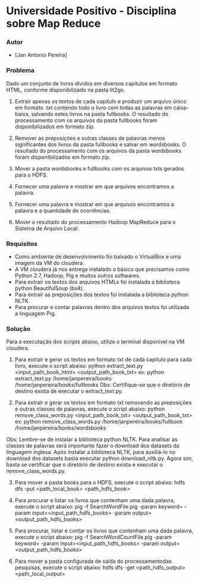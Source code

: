 # Universidade Positivo - Disciplina sobre Map Reduce

### Autor

  - [Jan Antonio Pereira]

### Problema

Dado um conjunto de livros dividos em diversos capítulos em formato HTML, conforme disponibilizado na pasta lit2go.

1) Extrair apenas os textos de cada capítulo e produzir um arquivo único em formato .txt contendo todo o livro com todas as palavras em caixa-baixa, salvando estes livros na pasta fullbooks. O resultado do processamento com os arquivos da pasta fullbooks foram disponibilizados em formato zip.

2) Remover as preposições e outras classes de palavras menos significantes dos livros da pasta fullbooks e salvar em wordsbooks. O resultado do processamento com os arquivos da pasta wordsbooks foram disponibilizados em formato zip.

3) Mover a pasta wordsbooks e fullbooks com os arquivos txts gerados para o HDFS. 

3) Fornecer uma palavra e mostrar em que arquivos encontramos a palavra.

4) Fornecer uma palavra e mostrar em que arquivos encontramos a palavra e a quantidade de ocorrências.

5) Mover o resultado do processamento Hadoop MapReduce para o Sistema de Arquivo Local. 

### Requisitos

  - Como ambiente de desenvolvimento foi baixado o VirtualBox e uma imagem da VM do cloudera.
  - A VM cloudera já nos entrega instalado o básico que precisamos como Python 2.7, Hadoop, Pig e muitos outros softwares.
  - Para extrair os textos dos arquivos HTMLs foi instalada a biblioteca python BeautifulSoup (bs4).
  - Para extrair as preposições dos textos foi instalada a biblioteca python NLTK.
  - Para procurar e contar palavras dentro dos arquivos textos foi utilizada a linguagem Pig.
  
### Solução

Para a executação dos scripts abaixo, utilize o terminal disponível na VM cloudera.

1) Para extrair e gerar os textos em formato txt de cada capítulo para cada livro, execute o script abaixo:
python extract_text.py <input_path_book_html> <output_path_book_txt>
ex:  python extract_text.py /home/janpereira/books /home/janpereira/books/fullbooks
Obs: Certifique-se que o diretório de destino exista de executar o extract_text.py. 

2) Para extrair e gerar os textos em formato txt removendo as preposições e outras classes de palavras, execute o script abaixo: 
python remove_class_words.py <input_path_book_txt> <output_path_book_txt>
ex: python remove_class_words.py /home/janpereira/books/fullbook /home/janpereira/books/wordsbooks

Obs: 
Lembre-se de instalar a biblioteca python NLTK.
Para analisar as classes de palavras será importante fazer o download dos datasets da linguagem inglesa.
Após instalar a biblioteca NLTK, para auxiliá-lo no download dos datasets basta executar python download_nltk.py.
Agora sim, basta se certificar que o diretório de destino exista e executar o remove_class_words.py.

3) Para mover a pasta books para o HDFS, execute o script abaixo:
hdfs dfs -put <path_local_book> <path_hdfs_book>

3) Para procurar e listar os livros que contenham uma dada palavra, execute o script abaixo:
pig -f SearchWordFile.pig -param keyword=<informe a palavra> -param input=<input_path_hdfs_books> -param output=<output_path_hdfs_books>

4) Para procurar, listar e contar os livros que contenham uma dada palavra, execute o script abaixo:
pig -f SearchWordCountFile.pig -param keyword=<informe a palavra> -param input=<input_path_hdfs_books> -param output=<output_path_hdfs_books>

5) Para mover a pasta configurada de saída do processamentodas pesquisas, execute o script abaixo:
hdfs dfs -get <path_hdfs_output> <path_local_output>

